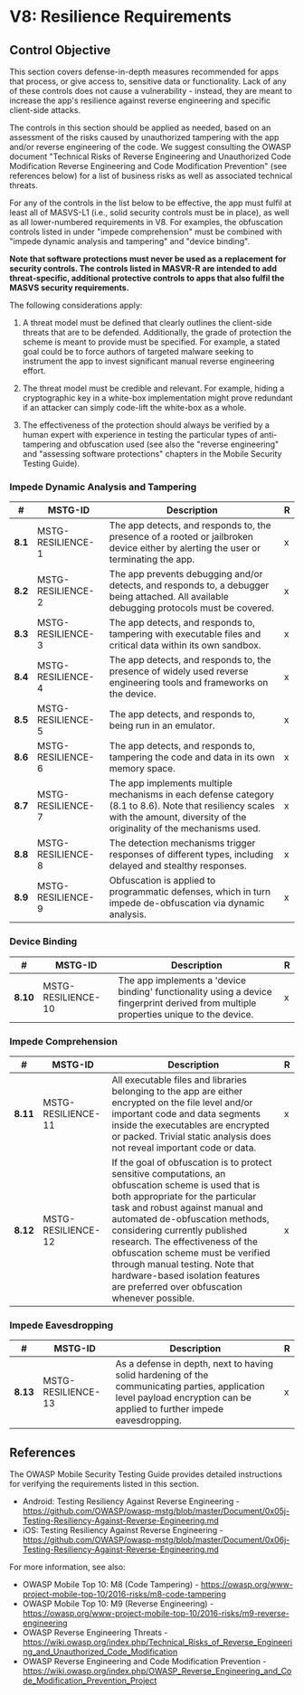 # V8: Resilience Requirements

## Control Objective

This section covers defense-in-depth measures recommended for apps that process, or give access to, sensitive data or functionality. Lack of any of these controls does not cause a vulnerability - instead, they are meant to increase the app's resilience against reverse engineering and specific client-side attacks.

The controls in this section should be applied as needed, based on an assessment of the risks caused by unauthorized tampering with the app and/or reverse engineering of the code. We suggest consulting the OWASP document "Technical Risks of Reverse Engineering and Unauthorized Code Modification Reverse Engineering and Code Modification Prevention" (see references below) for a list of business risks as well as associated technical threats.

For any of the controls in the list below to be effective, the app must fulfil at least all of MASVS-L1 (i.e., solid security controls must be in place), as well as all lower-numbered requirements in V8. For examples, the obfuscation controls listed in under "impede comprehension" must be combined with "impede dynamic analysis and tampering" and "device binding".

**Note that software protections must never be used as a replacement for security controls. The controls listed in MASVR-R are intended to add threat-specific, additional protective controls to apps that also fulfil the MASVS security requirements.**

The following considerations apply:

1. A threat model must be defined that clearly outlines the client-side threats that are to be defended. Additionally, the grade of protection the scheme is meant to provide must be specified. For example, a stated goal could be to force authors of targeted malware seeking to instrument the app to invest significant manual reverse engineering effort.

2. The threat model must be credible and relevant. For example, hiding a cryptographic key in a white-box implementation might prove redundant if an attacker can simply code-lift the white-box as a whole.

3. The effectiveness of the protection should always be verified by a human expert with experience in testing the particular types of anti-tampering and obfuscation used (see also the "reverse engineering" and "assessing software protections" chapters in the Mobile Security Testing Guide).

<!-- \pagebreak -->

### Impede Dynamic Analysis and Tampering

| # | MSTG-ID | Description | R |
| -- | ----------- | ---------------------- | - |
| **8.1** | MSTG-RESILIENCE-1 | The app detects, and responds to, the presence of a rooted or jailbroken device either by alerting the user or terminating the app. | x |
| **8.2** | MSTG-RESILIENCE-2 | The app prevents debugging and/or detects, and responds to, a debugger being attached. All available debugging protocols must be covered. | x |
| **8.3** | MSTG-RESILIENCE-3 | The app detects, and responds to, tampering with executable files and critical data within its own sandbox. | x |
| **8.4** | MSTG-RESILIENCE-4 | The app detects, and responds to, the presence of widely used reverse engineering tools and frameworks on the device.| x |
| **8.5** | MSTG-RESILIENCE-5 | The app detects, and responds to, being run in an emulator.  | x |
| **8.6** | MSTG-RESILIENCE-6 | The app detects, and responds to, tampering the code and data in its own memory space. | x |
| **8.7** | MSTG-RESILIENCE-7 | The app implements multiple mechanisms in each defense category (8.1 to 8.6). Note that resiliency scales with the amount, diversity of the originality of the mechanisms used. | x |
| **8.8** | MSTG-RESILIENCE-8 | The detection mechanisms trigger responses of different types, including delayed and stealthy responses. | x |
| **8.9** | MSTG-RESILIENCE-9 | Obfuscation is applied to programmatic defenses, which in turn impede de-obfuscation via dynamic analysis.  | x |

### Device Binding

| # | MSTG-ID | Description | R |
| -- | ----------- | ---------------------- | - |
| **8.10** | MSTG-RESILIENCE-10 | The app implements a 'device binding' functionality using a device fingerprint derived from multiple properties unique to the device. | x |

<!-- \pagebreak -->

### Impede Comprehension

| # | MSTG-ID | Description | R |
| -- | ----------- | ---------------------- | - |
| **8.11** | MSTG-RESILIENCE-11 |All executable files and libraries belonging to the app are either encrypted on the file level and/or important code and data segments inside the executables are encrypted or packed. Trivial static analysis does not reveal important code or data. | x |
| **8.12** | MSTG-RESILIENCE-12 | If the goal of obfuscation is to protect sensitive computations, an obfuscation scheme is used that is both appropriate for the particular task and robust against manual and automated de-obfuscation methods, considering currently published research. The effectiveness of the obfuscation scheme must be verified through manual testing. Note that hardware-based isolation features are preferred over obfuscation whenever possible. | x |

### Impede Eavesdropping

| # | MSTG-ID | Description | R |
| -- | ----------- | ---------------------- | - |
| **8.13** | MSTG-RESILIENCE-13 | As a defense in depth, next to having solid hardening of the communicating parties, application level payload encryption can be applied to further impede eavesdropping. | x |

<!-- \pagebreak -->

## References

The OWASP Mobile Security Testing Guide provides detailed instructions for verifying the requirements listed in this section.

- Android: Testing Resiliency Against Reverse Engineering - <https://github.com/OWASP/owasp-mstg/blob/master/Document/0x05j-Testing-Resiliency-Against-Reverse-Engineering.md>
- iOS: Testing Resiliency Against Reverse Engineering - <https://github.com/OWASP/owasp-mstg/blob/master/Document/0x06j-Testing-Resiliency-Against-Reverse-Engineering.md>

For more information, see also:

- OWASP Mobile Top 10: M8 (Code Tampering) - <https://owasp.org/www-project-mobile-top-10/2016-risks/m8-code-tampering>
- OWASP Mobile Top 10: M9 (Reverse Engineering) - <https://owasp.org/www-project-mobile-top-10/2016-risks/m9-reverse-engineering>
- OWASP Reverse Engineering Threats - <https://wiki.owasp.org/index.php/Technical_Risks_of_Reverse_Engineering_and_Unauthorized_Code_Modification>
- OWASP Reverse Engineering and Code Modification Prevention - <https://wiki.owasp.org/index.php/OWASP_Reverse_Engineering_and_Code_Modification_Prevention_Project>
